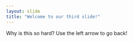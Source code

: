 ```yaml
---
layout: slide
title: "Welcome to our third slide!"
---
```

Why is this so hard?
Use the left arrow to go back!
